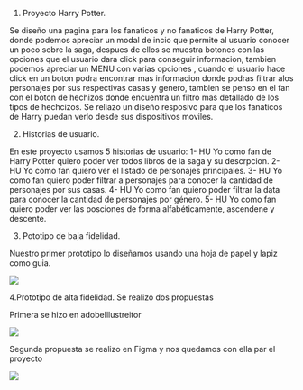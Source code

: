 1. Proyecto Harry Potter.

Se diseño una pagina para los fanaticos y no fanaticos  de Harry Potter, donde podemos apreciar un modal de incio que permite al usuario conocer un poco sobre la saga, despues de ellos se muestra botones con las opciones que el usuario dara click para conseguir informacion, tambien podemos apreciar un MENU con varias opciones , cuando el usuario hace click en un boton podra encontrar mas informacion donde  podras  filtrar alos personajes por sus respectivas casas y genero, tambien se penso en el fan con el boton de hechizos donde encuentra un filtro mas detallado de los tipos de hechcizos. Se reliazo un diseño resposivo para que los fanaticos de Harry puedan verlo desde sus dispositivos moviles.

2. Historias de usuario.

En este proyecto usamos 5 historias de usuario: 1- HU Yo como fan de Harry Potter quiero poder ver  todos libros de la saga y su descrpcion. 2- HU Yo como fan quiero ver el listado de personajes principales. 3- HU Yo como fan quiero poder filtrar a personajes para conocer la cantidad de personajes por sus casas. 4- HU Yo como fan quiero poder filtrar la data para conocer la cantidad de personajes por género. 5- HU Yo como fan quiero poder ver las posciones de forma alfabéticamente, ascendene y descente.

3. Pototipo de baja fidelidad.

Nuestro primer prototipo lo diseñamos usando una hoja de papel y lapiz como guia.

<img src="/baja fidelidad.jpeg">

4.Prototipo de alta fidelidad.
Se realizo dos propuestas 

Primera se hizo en adobeIllustreitor

<img src="/uno.jpg">

Segunda propuesta se realizo en Figma y nos quedamos con ella par el proyecto


<img src="/dos.jpeg">
